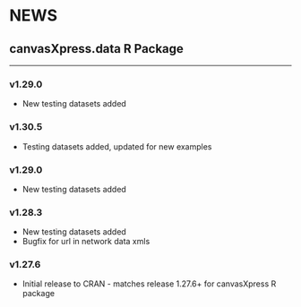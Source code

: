 # NEWS

## canvasXpress.data R Package 

---
### v1.29.0
* New testing datasets added

### v1.30.5
* Testing datasets added, updated for new examples

### v1.29.0
* New testing datasets added

### v1.28.3
* New testing datasets added
* Bugfix for url in network data xmls

### v1.27.6
* Initial release to CRAN - matches release 1.27.6+ for canvasXpress R package
